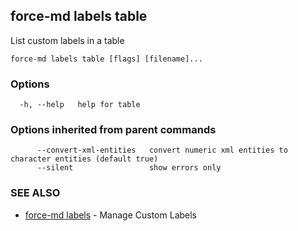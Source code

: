 ## force-md labels table

List custom labels in a table

```
force-md labels table [flags] [filename]...
```

### Options

```
  -h, --help   help for table
```

### Options inherited from parent commands

```
      --convert-xml-entities   convert numeric xml entities to character entities (default true)
      --silent                 show errors only
```

### SEE ALSO

* [force-md labels](force-md_labels.md)	 - Manage Custom Labels

